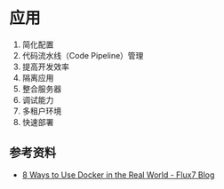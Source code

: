 # 应用

1. 简化配置
2. 代码流水线（Code Pipeline）管理
3. 提高开发效率
4. 隔离应用
5. 整合服务器
6. 调试能力
7. 多租户环境
8. 快速部署


## 参考资料
* [8 Ways to Use Docker in the Real World - Flux7 Blog](http://blog.flux7.com/blogs/docker/8-ways-to-use-docker-in-the-real-world)

